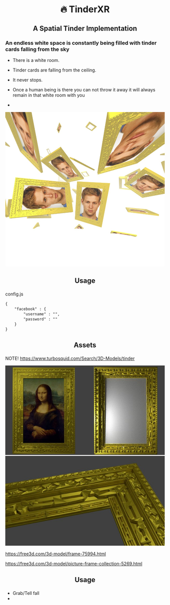 # <p align="center">🔥 TinderXR</p>

## <p align="center">A Spatial Tinder Implementation</p>

### An endless white space is constantly being filled with tinder cards falling from the sky

- There is a white room.
- Tinder cards are falling from the ceiling.
- It never stops.

- Once a human being is there you can not throw it away it will always remain in that white room with you
- 

<p align="center">
<img src="research/screen-1.jpg"/>
</p>

## <p align="center">Usage</p>

config.js
```script
{
    "facebook" : {
        "username" : "",
        "password" : ""
    }
}

```

## <p align="center">Assets</p>

NOTE!
https://www.turbosquid.com/Search/3D-Models/tinder

<img src="research/research-frame-1.jpg"/>
<img src="research/research-frame-2.jpg"/>

https://free3d.com/3d-model/frame-75994.html

https://free3d.com/3d-model/picture-frame-collection-5269.html

## <p align="center">Usage</p>

- Grab/Tell fall
- 
